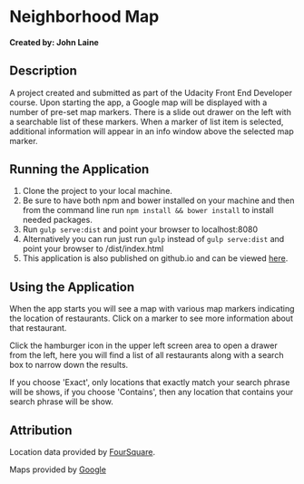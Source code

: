 # Neighborhood Map
#### Created by: John Laine

## Description
A project created and submitted as part of the Udacity Front End Developer course.
Upon starting the app, a Google map will be displayed with a number of
pre-set map markers. There is a slide out drawer on the left with a searchable
list of these markers. When a marker of list item is selected, additional information
will appear in an info window above the selected map marker.

## Running the Application
1. Clone the project to your local machine.
2. Be sure to have both npm and bower installed on your machine and then from the command line run `npm install && bower install` to install needed packages.
3. Run `gulp serve:dist` and point your browser to localhost:8080
4. Alternatively you can run just run `gulp` instead of `gulp serve:dist` and point your browser to /dist/index.html
5. This application is also published on github.io and can be viewed [here](https://johnlaine1.github.io/udacity-fend-neighborhood-map/).

## Using the Application
When the app starts you will see a map with various map markers indicating the location of restaurants. Click on a marker to see more information about that restaurant.

Click the hamburger icon in the upper left screen area to open a drawer from the left, here you will find a list of all restaurants along with a search box to narrow down the results.

If you choose 'Exact', only locations that exactly match your search phrase will be shows, if you choose 'Contains', then any location that contains your search phrase will be show.

## Attribution
Location data provided by [FourSquare](https://foursquare.com).

Maps provided by [Google](https://www.google.com/maps)

